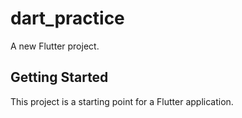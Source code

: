 # dart_practice

A new Flutter project.

## Getting Started

This project is a starting point for a Flutter application.


